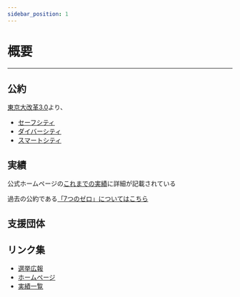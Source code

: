 ```yaml
---
sidebar_position: 1
---
```


# 概要
-------

## 公約
[東京大改革3.0](https://www.yuriko.or.jp/policy)より、
- [セーフシティ](/docs/koike_yuriko/safe_city.md)
- [ダイバーシティ](/docs/koike_yuriko/divercity.md)
- [スマートシティ](/docs/koike_yuriko/smartcity.md)

## 実績

公式ホームページの[これまでの実績](https://www.yuriko.or.jp/result)に詳細が記載されている

過去の公約である[「7つのゼロ」についてはこちら](/docs//koike_yuriko/7_zero.md)

## 支援団体


## リンク集
- [選挙広報](https://r6tochijisen.metro.tokyo.lg.jp/public/files/R06tochiji_kouhou_kobetsu_05.pdf#view=FitH)
- [ホームページ](https://www.yuriko.or.jp/)
- [実績一覧](https://www.yuriko.or.jp/wp-content/uploads/2024/06/240622progress164.pdf)